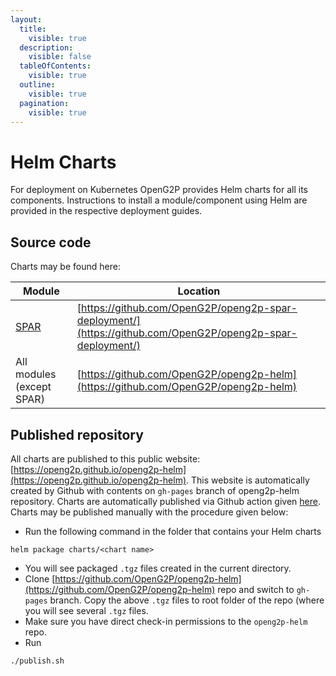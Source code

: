 ```yaml
---
layout:
  title:
    visible: true
  description:
    visible: false
  tableOfContents:
    visible: true
  outline:
    visible: true
  pagination:
    visible: true
---
```


# Helm Charts

For deployment on Kubernetes OpenG2P provides Helm charts for all its components. Instructions to install a module/component using Helm are provided in the respective deployment guides.&#x20;

## Source code&#x20;

Charts may be found here:

| Module                    | Location                                                                                                   |
| ------------------------- | ---------------------------------------------------------------------------------------------------------- |
| [SPAR](../spar/)          | [https://github.com/OpenG2P/openg2p-spar-deployment/](https://github.com/OpenG2P/openg2p-spar-deployment/) |
| All modules (except SPAR) | [https://github.com/OpenG2P/openg2p-helm](https://github.com/OpenG2P/openg2p-helm)                         |

## Published repository

All charts are published to this public website: [https://openg2p.github.io/openg2p-helm](https://openg2p.github.io/openg2p-helm). This website is automatically created by Github with contents on `gh-pages` branch of openg2p-helm repository. Charts are automatically published via Github action given [here](https://github.com/OpenG2P/openg2p-helm/blob/main/.github/workflows/push\_trigger.yml).  Charts may be published manually with the procedure given below:

* &#x20;Run the following command in the folder that contains your Helm charts

```
helm package charts/<chart name>
```

* You will see packaged `.tgz` files created in the current directory.
* Clone [https://github.com/OpenG2P/openg2p-helm](https://github.com/OpenG2P/openg2p-helm) repo and switch to `gh-pages` branch. Copy the above `.tgz` files to root folder of the repo (where you will see several `.tgz` files.&#x20;
* Make sure you have direct check-in permissions to the `openg2p-helm` repo.
* Run

```
./publish.sh
```
